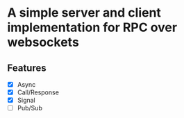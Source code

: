 # A simple server and client implementation for RPC over websockets


## Features
- [x] Async
- [x] Call/Response
- [x] Signal
- [ ] Pub/Sub
